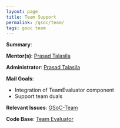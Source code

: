 ```yaml
---
layout: page
title: Team Support
permalink: /gsoc/team/
tags: gsoc team
---
```

**Summary**:

**Mentor(s)**: [Prasad Talasila](http://prasad.talasila.in)

**Administrator**: [Prasad Talasila](http://prasad.talasila.in)

**Mail Goals**:
* Integration of TeamEvaluator component
* Support team duals

**Relevant Issues**: [GSoC-Team](https://github.com/AutolabJS/TeamEvaluator/issues)

**Code Base**: [Team Evaluator](https://github.com/AutolabJS/TeamEvaluator/tree/dev)

